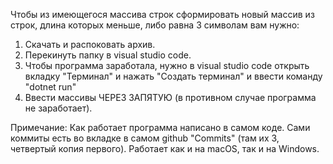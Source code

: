 Чтобы из имеющегося массива строк сформировать новый массив из строк, длина которых меньше, либо равна 3 символам вам нужно:
1. Скачать и распоковать архив.
2. Перекинуть папку в visual studio code.
3. Чтобы программа заработала, нужно в visual studio code открыть вкладку "Терминал" и нажать "Создать терминал" и ввести команду "dotnet run"
4. Ввести массивы ЧЕРЕЗ ЗАПЯТУЮ (в противном случае программа не заработает).

Примечание:
Как работает программа написано в самом коде. Сами коммиты есть во вкладке в самом github "Commits" (там их 3, четвертый копия первого). Работает как и на macOS, так и на Windows.
